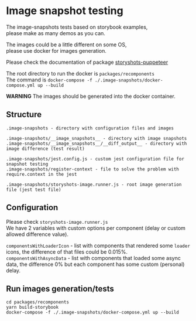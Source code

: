 # Image snapshot testing

The image-snapshots tests based on storybook examples,  
please make as many demos as you can.  
    
The images could be a little different on some OS,  
please use docker for images generation.  

Please check the documentation of package [storyshots-puppeteer](https://github.com/storybookjs/storybook/tree/master/addons/storyshots/storyshots-puppeteer)


The root directory to run the docker is `packages/recomponents`    
The command is `docker-compose -f ./.image-snapshots/docker-compose.yml up --build`  

**WARNING** The images should be generated into the docker container.    


## Structure
```
.image-snapshots - directory with configuration files and images

.image-snapshots/__image_snapshots__ - directory with image snapshots
.image-snapshots/__image_snapshots__/__diff_output__ - directory with image difference (test result)

.image-snapshots/jest.config.js - custom jest configuration file for snapshot testing
.image-snapshots/register-context - file to solve the problem with require.context in the jest

.image-snapshots/storyshots-image.runner.js - root image generation file (jest test file) 
```

## Configuration 
Please check `storyshots-image.runner.js`  
We have 2 variables with custom options per component (delay or custom allowed difference value).  
  
`componentsWithLoaderIcon` - list with components that rendered some `loader` icons, the difference of that files could be 0.015%.  
`componentsWithAsyncData` - list with components that loaded some async data, the difference 0% but each component has some custom (personal) delay.  

 
## Run images generation/tests
``` 
cd packages/recomponents
yarn build-storybook
docker-compose -f ./.image-snapshots/docker-compose.yml up --build
```
